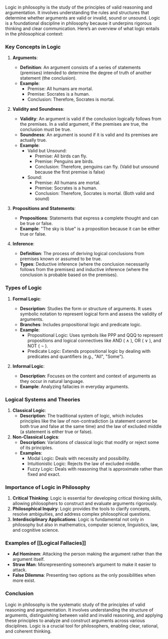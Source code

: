 Logic in philosophy is the study of the principles of valid reasoning and argumentation. It involves understanding the rules and structures that determine whether arguments are valid or invalid, sound or unsound. Logic is a foundational discipline in philosophy because it underpins rigorous thinking and clear communication. Here’s an overview of what logic entails in the philosophical context:

### Key Concepts in Logic

1. **Arguments**:
    
    - **Definition**: An argument consists of a series of statements (premises) intended to determine the degree of truth of another statement (the conclusion).
    - **Example**:
        - Premise: All humans are mortal.
        - Premise: Socrates is a human.
        - Conclusion: Therefore, Socrates is mortal.
2. **Validity and Soundness**:
    
    - **Validity**: An argument is valid if the conclusion logically follows from the premises. In a valid argument, if the premises are true, the conclusion must be true.
    - **Soundness**: An argument is sound if it is valid and its premises are actually true.
    - **Example**:
        - Valid but Unsound:
            - Premise: All birds can fly.
            - Premise: Penguins are birds.
            - Conclusion: Therefore, penguins can fly. (Valid but unsound because the first premise is false)
        - Sound:
            - Premise: All humans are mortal.
            - Premise: Socrates is a human.
            - Conclusion: Therefore, Socrates is mortal. (Both valid and sound)
3. **Propositions and Statements**:
    
    - **Propositions**: Statements that express a complete thought and can be true or false.
    - **Example**: "The sky is blue" is a proposition because it can be either true or false.
4. **Inference**:
    
    - **Definition**: The process of deriving logical conclusions from premises known or assumed to be true.
    - **Types**: Deductive inference (where the conclusion necessarily follows from the premises) and inductive inference (where the conclusion is probable based on the premises).

### Types of Logic

1. **Formal Logic**:
    
    - **Description**: Studies the form or structure of arguments. It uses symbolic notation to represent logical form and assess the validity of arguments.
    - **Branches**: Includes propositional logic and predicate logic.
    - **Example**:
        - Propositional Logic: Uses symbols like PPP and QQQ to represent propositions and logical connectives like AND ( ∧ ), OR ( ∨ ), and NOT ( ¬ ).
        - Predicate Logic: Extends propositional logic by dealing with predicates and quantifiers (e.g., "All", "Some").
2. **Informal Logic**:
    
    - **Description**: Focuses on the content and context of arguments as they occur in natural language.
    - **Example**: Analyzing fallacies in everyday arguments.

### Logical Systems and Theories

1. **Classical Logic**:
    - **Description**: The traditional system of logic, which includes principles like the law of non-contradiction (a statement cannot be both true and false at the same time) and the law of excluded middle (a statement is either true or false).
2. **Non-Classical Logics**:
    - **Description**: Variations of classical logic that modify or reject some of its principles.
    - **Examples**:
        - Modal Logic: Deals with necessity and possibility.
        - Intuitionistic Logic: Rejects the law of excluded middle.
        - Fuzzy Logic: Deals with reasoning that is approximate rather than fixed and exact.

### Importance of Logic in Philosophy

1. **Critical Thinking**: Logic is essential for developing critical thinking skills, allowing philosophers to construct and evaluate arguments rigorously.
2. **Philosophical Inquiry**: Logic provides the tools to clarify concepts, resolve ambiguities, and address complex philosophical questions.
3. **Interdisciplinary Applications**: Logic is fundamental not only in philosophy but also in mathematics, computer science, linguistics, law, and cognitive science.

### Examples of [[Logical Fallacies]]

- **Ad Hominem**: Attacking the person making the argument rather than the argument itself.
- **Straw Man**: Misrepresenting someone’s argument to make it easier to attack.
- **False Dilemma**: Presenting two options as the only possibilities when more exist.

### Conclusion

Logic in philosophy is the systematic study of the principles of valid reasoning and argumentation. It involves understanding the structure of arguments, distinguishing between valid and invalid reasoning, and applying these principles to analyze and construct arguments across various disciplines. Logic is a crucial tool for philosophers, enabling clear, rational, and coherent thinking.